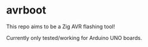 # avrboot

This repo aims to be a Zig AVR flashing tool!

Currently only tested/working for Arduino UNO boards.
